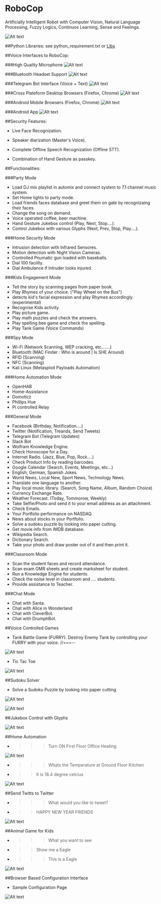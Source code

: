 # RoboCop
Artificially Intelligent Robot with Computer Vision, Natural Language Processing, Fuzzy Logics, Continuos Learning, Sense and Feelings.

![Alt text](https://github.com/G10DRAS/RoboCop/blob/master/pics/RoboCop.jpg "RoboCop")

##Python Libraries:
see python_requirement.txt or [Libs](https://requires.io/github/G10DRAS/RoboCop/requirements/?branch=master)

##Voice Interfaces to RoboCop:

###High Quality Microphone
![Alt text](https://github.com/G10DRAS/RoboCop/blob/master/pics/Mic.jpg "Mic")

###Bluetooth Headset Support
![Alt text](https://github.com/G10DRAS/RoboCop/blob/master/pics/JabraStealth.jpg "Bluetooth Headset")

###Telegram Bot Interface (Voice + Text)
![Alt text](https://github.com/G10DRAS/RoboCop/blob/master/pics/TelegramBot.jpg "Telegram Bot")

###Cross Plateform Desktop Browsers (Firefox, Chrome)
![Alt text](https://github.com/G10DRAS/RoboCop/blob/master/pics/FirefoxDesktop.jpg "Desktop Browsers")

###Android Mobile Browsers (Firefox, Chrome)
![Alt text](https://github.com/G10DRAS/RoboCop/blob/master/pics/AWB.jpg "Mobile Browsers")

###Android App
![Alt text](https://github.com/G10DRAS/RoboCop/blob/master/pics/ANA.jpg "Android App")

##Security Features:

* Live Face Recognization.

* Speaker diarization (Master's Voice).

* Complete Offline Speech Recognization (Offline STT).

* Combination of Hand Gesture as passkey.

##Functionalities:

###Party Mode
* Load DJ mix playlist in automix and connect system to 7.1 channel music system.
* Set Home lights  to party mode.
* Load friends faces database and greet them on gate by recognizaing their faces.
* Change the song on demand.
* Voice operated coffee, beer machine.
* Hand Gesture Jukebox control (Play, Next, Stop....).
* Control Jukebox with various Glyphs (Next, Prev, Stop, Play....). 

###Home Security Mode
* Intrusion detection with Infrared Sensores.
* Motion detection with Night Vision Cameras.
* Controlled Pnumatic gun loaded with baseballs.
* Dial 100 facility. 
* Dial Ambulance if Intruder looks injured.

###Kids Engagement Mode
* Tell the story by scanning pages from paper book.
* Play Rhymes of your choice. ("Play Wheel on the Bus")
* detects kid's facial expression and play Rhymes accordingly. (experimental)
* Recognise Kids activity.
* Play picture game.
* Play math puzzles and check the answers.
* Play spelling bee game and check the spelling.
* Play Tank Game (Voice Commands)

###Spy Mode
* Wi-Fi (Network Scanning, WEP cracking, etc.......) 
* Bluetooth (MAC Finder : Who is around | Is SHE Around)
* RFID (Scanning)
* NFC (Scanning)
* Kali Linux (Metasploit Payloads Automation) 

###Home Automation Mode
* OpenHAB
* Home-Assistance
* Domoticz
* Phillips Hue
* Pi controlled Relay

###General Mode
* Facebook (Birthday, Notification....)
* Twitter (Notification, Treands, Send Tweets)
* Telegram Bot (Telegram Updates)
* Slack Bot
* Wolfram Knowledge Engine.
* Check Horoscope for a Day.
* Internet Radio. (Jazz, Blue, Pop, Rock....)
* Check Product Info by reading barcodes.
* Google Calendar (Search, Events, Meetings, etc...)
* English, German, Spanish Jokes.
* World News, Local New, Sport News, Technology News.
* Translate one language to another.
* Play local music library. (Search, Song Name, Album, Random Choice)
* Currency Exchange Rate.
* Weather Forecast. (Today, Tommorow, Weekly)
* Take Selfie/Photo and send it to your email address as an attachment.
* Check Emails.
* Your Portfolio performance on NASDAQ.
* News about stocks in your Portfolio.
* Solve a sudoku puzzle by looking into paper cutting.
* Get movie info from IMDB database.
* Wikipedia Search.
* Dictionary Search.
* Take your photo and draw poster out of it and then print it.

###Classroom Mode
* Scan the student faces and record attendance.
* Scan exam OMR sheets and create marksheet for student.
* Run a Knowledge Engine for students.
* Check the noise level in classroom and .... students.
* Provide assistance to Teacher.

###Chat Mode
* Chat with Santa.
* Chat with Alice in Wonderland
* Chat with CleverBot.
* Chat with DrumphBot.

##Voice Controlled Games
* Tank Battle Game (FURRY). Destroy Enemy Tank by controlling your FURRY with your voice. //===--

![Alt text](https://github.com/G10DRAS/RoboCop/blob/master/pics/TankGame.jpg "Tank Battle Game")

* Tic Tac Toe

![Alt text](https://github.com/G10DRAS/RoboCop/blob/master/pics/TicTacToe.jpg "Tic Tac Toe Game")

##Sudoku Solver
* Solve a Sudoku Puzzle by looking into paper cutting

![Alt text](https://github.com/G10DRAS/RoboCop/blob/master/pics/SudokuPaperCut.jpg "Sudoku Paper Cutting")

![Alt text](https://github.com/G10DRAS/RoboCop/blob/master/pics/SudokuSolver.jpg "Sudoku Solver")

##Jukebox Control with Glyphs

![Alt text](https://github.com/G10DRAS/RoboCop/blob/master/pics/GlyphControl.jpg "Glyph Control")

##Home Automation
* >>>Turn ON First Floor Office Heating

![Alt text](https://github.com/G10DRAS/RoboCop/blob/master/pics/HomeAutomation.jpg "Home Automation")

* >>> Whats the Temperature at Ground Floor Kitchen
* >> It is 18.4 degree celcius

![Alt text](https://github.com/G10DRAS/RoboCop/blob/master/pics/HomeAutomation1.jpg "Home Automation")

##Send Twitts to Twitter
* >>> What would you like to tweet?
* >> HAPPY NEW YEAR FRIENDS

![Alt text](https://github.com/G10DRAS/RoboCop/blob/master/pics/Twitts.jpg "Send Twitts")

##Animal Game for Kids
* >>> What you want to see
* >> Show me a Eagle
* >>> This is a Eagle

![Alt text](https://github.com/G10DRAS/RoboCop/blob/master/pics/Eagle.jpg "Kids Game")

##Browser Based Configuration Interface
* Sample Configuration Page

![Alt text](https://github.com/G10DRAS/RoboCop/blob/master/pics/config.jpg "Configuration")

